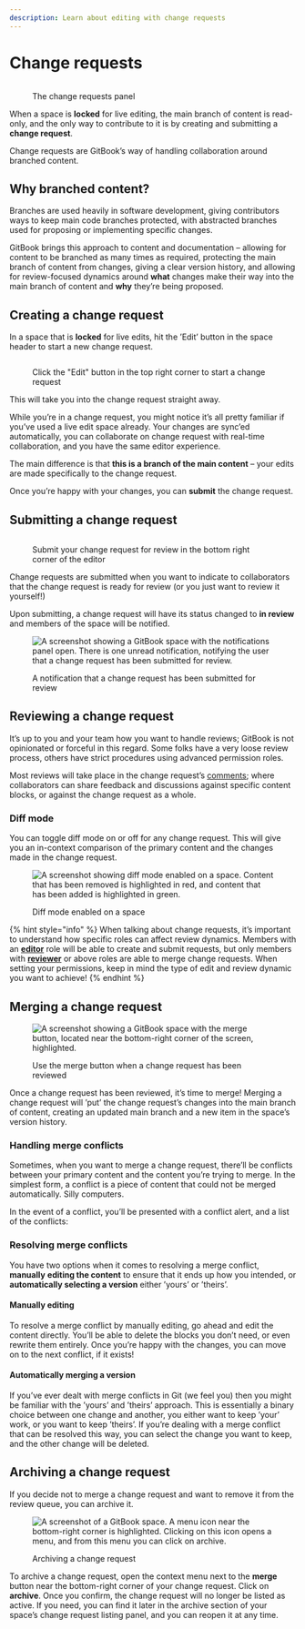 ```yaml
---
description: Learn about editing with change requests
---
```


# Change requests

<div data-full-width="true">

<figure><img src="../../.gitbook/assets/Change requests collab.png" alt=""><figcaption><p>The change requests panel</p></figcaption></figure>

</div>

When a space is **locked** for live editing, the main branch of content is read-only, and the only way to contribute to it is by creating and submitting a **change request**.

Change requests are GitBook’s way of handling collaboration around branched content.

## Why branched content?

Branches are used heavily in software development, giving contributors ways to keep main code branches protected, with abstracted branches used for proposing or implementing specific changes.

GitBook brings this approach to content and documentation – allowing for content to be branched as many times as required, protecting the main branch of content from changes, giving a clear version history, and allowing for review-focused dynamics around **what** changes make their way into the main branch of content and **why** they’re being proposed.

## Creating a change request

In a space that is **locked** for live edits, hit the ’Edit’ button in the space header to start a new change request.

<div data-full-width="true">

<figure><img src="../../.gitbook/assets/start a change request.png" alt=""><figcaption><p>Click the "Edit" button in the top right corner to start a change request</p></figcaption></figure>

</div>

This will take you into the change request straight away.

While you’re in a change request, you might notice it’s all pretty familiar if you’ve used a live edit space already. Your changes are sync’ed automatically, you can collaborate on change request with real-time collaboration, and you have the same editor experience.

The main difference is that **this is a branch of the main content** – your edits are made specifically to the change request.

Once you’re happy with your changes, you can **submit** the change request.

## Submitting a change request

<div data-full-width="true">

<figure><img src="../../.gitbook/assets/submit for review.png" alt=""><figcaption><p>Submit your change request for review in the bottom right corner of the editor</p></figcaption></figure>

</div>

Change requests are submitted when you want to indicate to collaborators that the change request is ready for review (or you just want to review it yourself!)

Upon submitting, a change request will have its status changed to **in review** and members of the space will be notified.

<div data-full-width="true">

<figure><img src="../../.gitbook/assets/change-request-notification.png" alt="A screenshot showing a GitBook space with the notifications panel open. There is one unread notification, notifying the user that a change request has been submitted for review."><figcaption><p>A notification that a change request has been submitted for review</p></figcaption></figure>

</div>

## Reviewing a change request

It’s up to you and your team how you want to handle reviews; GitBook is not opinionated or forceful in this regard. Some folks have a very loose review process, others have strict procedures using advanced permission roles.

Most reviews will take place in the change request’s [comments](../comments-discussion.md); where collaborators can share feedback and discussions against specific content blocks, or against the change request as a whole.

### Diff mode

You can toggle diff mode on or off for any change request. This will give you an in-context comparison of the primary content and the changes made in the change request.

<div data-full-width="true">

<figure><img src="../../.gitbook/assets/diff.png" alt="A screenshot showing diff mode enabled on a space. Content that has been removed is highlighted in red, and content that has been added is highlighted in green."><figcaption><p>Diff mode enabled on a space</p></figcaption></figure>

</div>

{% hint style="info" %}
When talking about change requests, it’s important to understand how specific roles can affect review dynamics. Members with an [**editor**](../../account-management/member-management/roles.md#editor) role will be able to create and submit requests, but only members with [**reviewer**](../../account-management/member-management/roles.md#reviewer) or above roles are able to merge change requests. When setting your permissions, keep in mind the type of edit and review dynamic you want to achieve!
{% endhint %}

## Merging a change request

<div data-full-width="true">

<figure><img src="../../.gitbook/assets/merge.png" alt="A screenshot showing a GitBook space with the merge button, located near the bottom-right corner of the screen, highlighted."><figcaption><p>Use the merge button when a change request has been reviewed</p></figcaption></figure>

</div>

Once a change request has been reviewed, it’s time to merge! Merging a change request will ’put’ the change request’s changes into the main branch of content, creating an updated main branch and a new item in the space’s version history.

### Handling merge conflicts

Sometimes, when you want to merge a change request, there’ll be conflicts between your primary content and the content you’re trying to merge. In the simplest form, a conflict is a piece of content that could not be merged automatically. Silly computers.

In the event of a conflict, you’ll be presented with a conflict alert, and a list of the conflicts:

### Resolving merge conflicts

You have two options when it comes to resolving a merge conflict, **manually** **editing the content** to ensure that it ends up how you intended, or **automatically selecting a version** either ’yours’ or ’theirs’.

#### Manually editing

To resolve a merge conflict by manually editing, go ahead and edit the content directly. You’ll be able to delete the blocks you don’t need, or even rewrite them entirely. Once you’re happy with the changes, you can move on to the next conflict, if it exists!

#### Automatically merging a version

If you’ve ever dealt with merge conflicts in Git (we feel you) then you might be familiar with the ’yours’ and ’theirs’ approach. This is essentially a binary choice between one change and another, you either want to keep ’your’ work, or you want to keep ’theirs’. If you’re dealing with a merge conflict that can be resolved this way, you can select the change you want to keep, and the other change will be deleted.

## Archiving a change request

If you decide not to merge a change request and want to remove it from the review queue, you can archive it.

<div data-full-width="true">

<figure><img src="../../.gitbook/assets/archive.png" alt="A screenshot of a GitBook space. A menu icon near the bottom-right corner is highlighted. Clicking on this icon opens a menu, and from this menu you can click on archive."><figcaption><p>Archiving a change request</p></figcaption></figure>

</div>

To archive a change request, open the context menu next to the **merge** button near the bottom-right corner of your change request. Click on **archive**. Once you confirm, the change request will no longer be listed as active. If you need, you can find it later in the archive section of your space’s change request listing panel, and you can reopen it at any time.
